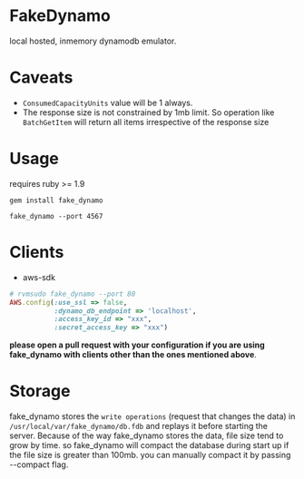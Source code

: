 # FakeDynamo

local hosted, inmemory dynamodb emulator.


# Caveats

*  `ConsumedCapacityUnits` value will be 1 always.
*  The response size is not constrained by 1mb limit. So operation
   like `BatchGetItem` will return all items irrespective of the
   response size

# Usage

requires ruby >= 1.9

````
gem install fake_dynamo

fake_dynamo --port 4567
````

# Clients

* aws-sdk

````ruby
# rvmsudo fake_dynamo --port 80
AWS.config(:use_ssl => false,
           :dynamo_db_endpoint => 'localhost',
           :access_key_id => "xxx",
           :secret_access_key => "xxx")
````

__please open a pull request with your configuration if you are using
fake_dynamo with clients other than the ones mentioned above__.

# Storage
fake_dynamo stores the `write operations` (request that changes the
data) in `/usr/local/var/fake_dynamo/db.fdb` and replays it before
starting the server. Because of the way fake_dynamo stores the data,
file size tend to grow by time. so fake_dynamo will compact the database
during start up if the file size is greater than 100mb. you can
manually compact it by passing --compact flag.
